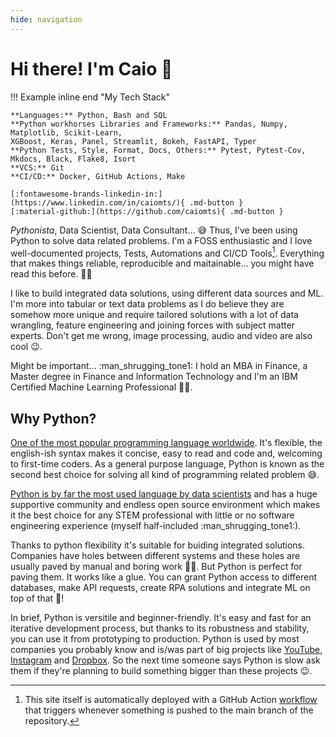 ```yaml
---
hide: navigation
---
```


# Hi there! I'm Caio :wave:

!!! Example inline end "My Tech Stack"

    **Languages:** Python, Bash and SQL  
    **Python workhorses Libraries and Frameworks:** Pandas, Numpy, Matplotlib, Scikit-Learn, 
    XGBoost, Keras, Panel, Streamlit, Bokeh, FastAPI, Typer  
    **Python Tests, Style, Format, Docs, Others:** Pytest, Pytest-Cov, Mkdocs, Black, Flake8, Isort  
    **VCS:** Git  
    **CI/CD:** Docker, GitHub Actions, Make  

    [:fontawesome-brands-linkedin-in:](https://www.linkedin.com/in/caiomts/){ .md-button }
    [:material-github:](https://github.com/caiomts){ .md-button }

*Pythonista*, Data Scientist, Data Consultant... :sweat_smile:
Thus, I've been using Python to solve data related problems. I'm a FOSS enthusiastic and I love well-documented projects, Tests,
Automations and CI/CD Tools[^1]. Everything that makes things reliable, reproducible and maitainable... 
you might have read this before. :man_teacher:

I like to build integrated data solutions, using different data sources and ML. I'm more into tabular or text data problems 
as I do believe they are somehow more unique and require tailored solutions with a lot of data wrangling, feature engineering and joining forces with subject matter experts. Don't get me wrong, image processing, audio and video are also cool :wink:.

Might be important... :man_shrugging_tone1: I hold an MBA in Finance, a Master degree in Finance and Information Technology and I'm an IBM Certified Machine Learning Professional :man_student:.

## Why Python?

[One of the most popular programming language worldwide].
It's flexible, the english-ish syntax makes it concise, easy to read and code and, welcoming 
to first-time coders. As a general purpose language, Python is known as the second best choice
for solving all kind of programming related problem :sweat_smile:.

[Python is by far the most used language by data scientists] and has a huge supportive community 
and endless open source environment which makes it the best choice for any STEM professional with little or 
no software engineering experience (myself half-included :man_shrugging_tone1:).

Thanks to python flexibility it's suitable for buiding integrated solutions. Companies have holes between different
systems and these holes are usually paved by manual and boring work :man_facepalming:. But Python is
perfect for paving them. It works like a glue. You can grant Python access to different databases, make API requests, create RPA solutions and integrate ML on top of that :exploding_head:!

In brief, Python is versitile and beginner-friendly. It's easy and fast for an iterative
development process, but thanks to its robustness and stability, you can use it from prototyping to production. 
Python is used by most companies you probably know and is/was part of big projects like [YouTube], [Instagram] and [Dropbox]. 
So the next time someone says Python is slow ask them if they're planning to build something bigger than these projects :wink:.




[^1]: This site itself is automatically deployed with a GitHub Action [workflow] that triggers whenever something is pushed
to the main branch of the repository.

[One of the most popular programming language worldwide]: https://www.tiobe.com/tiobe-index/

[Python is by far the most used language by data scientists]: https://www.kaggle.com/kaggle-survey-2022

[YouTube]: https://www.python.org/about/quotes/

[Instagram]: https://instagram-engineering.com/web-service-efficiency-at-instagram-with-python-4976d078e366

[Dropbox]: https://www.techrepublic.com/article/how-to-write-four-million-lines-of-python-lessons-from-dropbox-on-using-the-programming-language-at-scale/

[workflow]: https://github.com/caiomts/caiomts.github.io/blob/main/.github/workflows/ci.yml